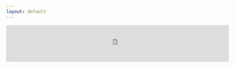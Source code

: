 ```yaml
---
layout: default
---
```

<section>
  <div class="signup">
      <iframe if="signup" src="https://tech304slackin.herokuapp.com/" width="600" height="100" frameborder="0" scrolling="no"></iframe>
  </div>
</section>
